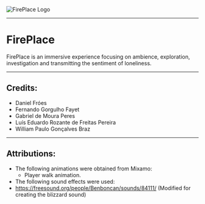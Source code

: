 

![FirePlace Logo](https://github.com/FellowshipOfTheGame/Fire-Place/tree/master/Fire%20Place/Assets/UI/Logo.png)

---

# FirePlace

FirePlace is an immersive experience focusing on ambience, exploration, investigation and transmitting the sentiment of loneliness.

---

## Credits:

- Daniel Fróes
- Fernando Gorgulho Fayet
- Gabriel de Moura Peres
- Luís Eduardo Rozante de Freitas Pereira
- William Paulo Gonçalves Braz

---

## Attributions:

- The following animations were obtained from Mixamo:
  - Player walk animation. 
- The following sound effects were used:
- https://freesound.org/people/Benboncan/sounds/84111/ (Modified for creating the blizzard sound)
